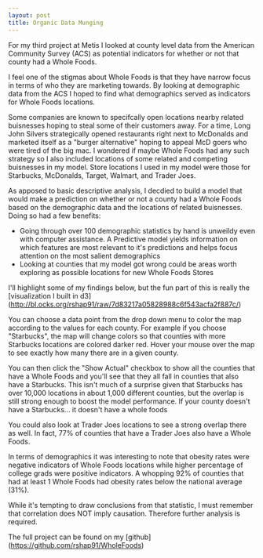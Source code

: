 ```yaml
---
layout: post
title: Organic Data Munging
---
```





For my third project at Metis I looked at county level data from the American Community Survey (ACS) as potential indicators for whether or not that county had a Whole Foods.

I feel one of the stigmas about Whole Foods is that they have narrow focus in terms of who they are marketing towards. By looking at demographic data from the ACS I hoped to find what demographics served as indicators for Whole Foods locations.

Some companies are known to specifcally open locations nearby related buisnesses hoping to steal some of their customers away.
For a time, Long John Silvers strategically opened restaurants right next to McDonalds and marketed itself as a "burger alternative" hoping to appeal McD goers who were tired of the big mac. I wondered if maybe Whole Foods had any such strategy so I also included locations of some related and competing buisnesses in my model. Store locations I used in my model were those for Starbucks, McDonalds, Target, Walmart, and Trader Joes.

As apposed to basic descriptive analysis, I decdied to build a model that would make a prediction on whether or not a county had a Whole Foods based on the demographic data and the locations of related buisnesses. Doing so had a few benefits:

  - Going through over 100 demographic statistics by hand is unweildy even with computer assistance. A Predictive model yields information on which features are most relevant to it's predictions and helps focus attention on the most salient demographics
  - Looking at counties that my model got wrong could be areas worth exploring as possible locations for new Whole Foods Stores
 
I'll highlight some of my findings below, but the fun part of this is really the [visualization I built in d3] (http://bl.ocks.org/rshap91/raw/7d83217a05828988c6f543acfa2f887c/)

You can choose a data point from the drop down menu to color the map according to the values for each county. For example if you choose "Starbucks", the map will change colors so that counties with more Starbucks locations are colored darker red. Hover your mouse over the map to see exactly how many there are in a given county. 

You can then click the "Show Actual" checkbox to show all the counties that have a Whole Foods and you'll see that they all fall in counties that also have a Starbucks. This isn't much of a surprise given that Starbucks has over 10,000 locations in about 1,000 different counties, but the overlap is still strong enough to boost the model performance. If your county doesn't have a Starbucks... it doesn't have a whole foods
 
You could also look at Trader Joes locations to see a strong overlap there as well. In fact, 77% of counties that have a Trader Joes also have a Whole Foods.

In terms of demographics it was interesting to note that obesity rates were negative indicators of Whole Foods locations while higher percentage of college grads were positive indicators. A whopping 92% of counties that had at least 1 Whole Foods had obesity rates below the national average (31%). 

While it's tempting to draw conclusions from that statistic, I must remember that correlation does NOT imply causation. Therefore further analysis is required. 

The full project can be found on my [github] (https://github.com/rshap91/WholeFoods)
 
